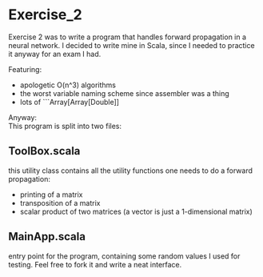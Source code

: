 # Exercise_2

Exercise 2 was to write a program that handles forward propagation in a neural network. I decided to write mine in Scala, since I needed to practice it anyway for an exam I had.

Featuring:

* apologetic O(n^3) algorithms
* the worst variable naming scheme since assembler was a thing
* lots of ```Array[Array[Double]]

Anyway:    
This program is split into two files:

## ToolBox.scala

this utility class contains all the utility functions one needs to do a forward propagation:

* printing of a matrix
* transposition of a matrix
* scalar product of two matrices (a vector is just a 1-dimensional matrix)

## MainApp.scala

entry point for the program, containing some random values I used for testing. Feel free to fork it and write a neat interface.

